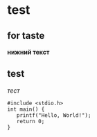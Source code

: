 # test

## for taste

**нижний текст**

## test

_тест_


```
#include <stdio.h>
int main() {
   printf("Hello, World!");
   return 0;
}
```